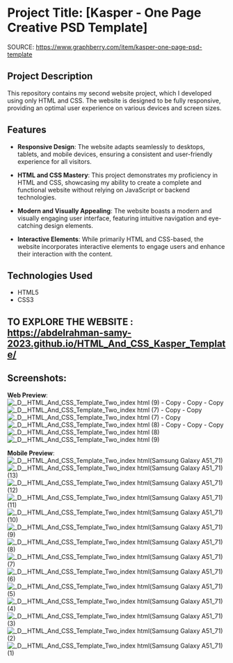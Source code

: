 # Project Title: [Kasper - One Page Creative PSD Template] 
SOURCE: <https://www.graphberry.com/item/kasper-one-page-psd-template>

## Project Description

This repository contains my second website project, which I developed using only HTML and CSS. The website is designed to be fully responsive, providing an optimal user experience on various devices and screen sizes.

## Features

- **Responsive Design**: The website adapts seamlessly to desktops, tablets, and mobile devices, ensuring a consistent and user-friendly experience for all visitors.

- **HTML and CSS Mastery**: This project demonstrates my proficiency in HTML and CSS, showcasing my ability to create a complete and functional website without relying on JavaScript or backend technologies.

- **Modern and Visually Appealing**: The website boasts a modern and visually engaging user interface, featuring intuitive navigation and eye-catching design elements.

- **Interactive Elements**: While primarily HTML and CSS-based, the website incorporates interactive elements to engage users and enhance their interaction with the content.

## Technologies Used

- HTML5
- CSS3

## TO EXPLORE THE WEBSITE : <https://abdelrahman-samy-2023.github.io/HTML_And_CSS_Kasper_Template/>

## Screenshots:


**Web Preview**:
![_D__HTML_And_CSS_Template_Two_index html (9) - Copy - Copy - Copy](https://github.com/abdelrahman-samy-2023/HTML_And_CSS_Template_One/assets/152280780/1bb115ca-781b-4077-8928-9a1b8240823c)
![_D__HTML_And_CSS_Template_Two_index html (7) - Copy - Copy](https://github.com/abdelrahman-samy-2023/HTML_And_CSS_Template_One/assets/152280780/0aba239c-09f2-4cb7-a599-cfc261a8944d)
![_D__HTML_And_CSS_Template_Two_index html (7) - Copy](https://github.com/abdelrahman-samy-2023/HTML_And_CSS_Template_One/assets/152280780/9552ae32-6e09-4635-9786-bb10edb1c413)
![_D__HTML_And_CSS_Template_Two_index html (8) - Copy - Copy - Copy](https://github.com/abdelrahman-samy-2023/HTML_And_CSS_Template_One/assets/152280780/88e6b73f-4d5e-4198-88ba-9f0978b0bd4e)
![_D__HTML_And_CSS_Template_Two_index html (8)](https://github.com/abdelrahman-samy-2023/HTML_And_CSS_Template_One/assets/152280780/95ab85c4-13ef-4bc2-96ed-1bfd07a18aba)
![_D__HTML_And_CSS_Template_Two_index html (9)](https://github.com/abdelrahman-samy-2023/HTML_And_CSS_Template_One/assets/152280780/05bb617c-c17e-448a-8726-b00194edfda5)


**Mobile Preview**: 
![_D__HTML_And_CSS_Template_Two_index html(Samsung Galaxy A51_71)](https://github.com/abdelrahman-samy-2023/HTML_And_CSS_Template_One/assets/152280780/bbe1ee2b-2004-4cc9-9fab-9107a48c5617)
![_D__HTML_And_CSS_Template_Two_index html(Samsung Galaxy A51_71) (13)](https://github.com/abdelrahman-samy-2023/HTML_And_CSS_Template_One/assets/152280780/5adab477-a708-467d-a876-cc40cd883bce)
![_D__HTML_And_CSS_Template_Two_index html(Samsung Galaxy A51_71) (12)](https://github.com/abdelrahman-samy-2023/HTML_And_CSS_Template_One/assets/152280780/7bf741f9-c43c-4267-aad2-9f28f37f498d)
![_D__HTML_And_CSS_Template_Two_index html(Samsung Galaxy A51_71) (11)](https://github.com/abdelrahman-samy-2023/HTML_And_CSS_Template_One/assets/152280780/10843c59-9017-452e-8018-c20cf10b4bec)
![_D__HTML_And_CSS_Template_Two_index html(Samsung Galaxy A51_71) (10)](https://github.com/abdelrahman-samy-2023/HTML_And_CSS_Template_One/assets/152280780/1d78077d-c47c-4209-811e-7d187b058c22)
![_D__HTML_And_CSS_Template_Two_index html(Samsung Galaxy A51_71) (9)](https://github.com/abdelrahman-samy-2023/HTML_And_CSS_Template_One/assets/152280780/087e0027-da7f-42e6-a8de-5293589bb43b)
![_D__HTML_And_CSS_Template_Two_index html(Samsung Galaxy A51_71) (8)](https://github.com/abdelrahman-samy-2023/HTML_And_CSS_Template_One/assets/152280780/bb1f79a4-b5fa-4095-b7d8-db1e2e964799)
![_D__HTML_And_CSS_Template_Two_index html(Samsung Galaxy A51_71) (7)](https://github.com/abdelrahman-samy-2023/HTML_And_CSS_Template_One/assets/152280780/b2b2ed85-d1fc-4b0a-8e22-1b9fce519301)
![_D__HTML_And_CSS_Template_Two_index html(Samsung Galaxy A51_71) (6)](https://github.com/abdelrahman-samy-2023/HTML_And_CSS_Template_One/assets/152280780/57c92e09-0376-4040-aa03-e99382995a0a)
![_D__HTML_And_CSS_Template_Two_index html(Samsung Galaxy A51_71) (5)](https://github.com/abdelrahman-samy-2023/HTML_And_CSS_Template_One/assets/152280780/5d6870ed-23c2-4cb1-8378-d53881b6d008)
![_D__HTML_And_CSS_Template_Two_index html(Samsung Galaxy A51_71) (4)](https://github.com/abdelrahman-samy-2023/HTML_And_CSS_Template_One/assets/152280780/7f233f74-e8ad-45e0-8e91-54af1cdbdfb5)
![_D__HTML_And_CSS_Template_Two_index html(Samsung Galaxy A51_71) (3)](https://github.com/abdelrahman-samy-2023/HTML_And_CSS_Template_One/assets/152280780/bf7d71de-e13e-49bc-98d4-4701ae8a1f9b)
![_D__HTML_And_CSS_Template_Two_index html(Samsung Galaxy A51_71) (2)](https://github.com/abdelrahman-samy-2023/HTML_And_CSS_Template_One/assets/152280780/825bc31a-da24-4d28-9f23-37619ec8ad7b)
![_D__HTML_And_CSS_Template_Two_index html(Samsung Galaxy A51_71) (1)](https://github.com/abdelrahman-samy-2023/HTML_And_CSS_Template_One/assets/152280780/8b4ae71b-615f-481a-8f3c-b4455fa1ee7b)
